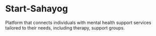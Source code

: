 # Start-Sahayog
Platform that connects individuals with mental health support services tailored to their needs, including therapy, support groups.

